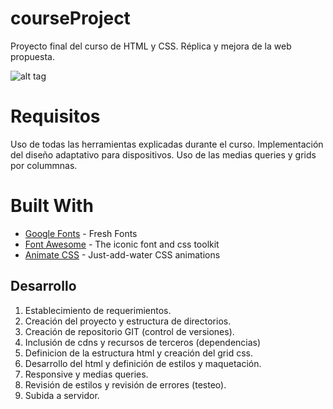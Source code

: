 # courseProject
Proyecto final del curso de HTML y CSS. Réplica y mejora de la web propuesta. 

![alt tag](http://almaclase.esy.es/cloud/course.png "Course Project")

# Requisitos
Uso de todas las herramientas explicadas durante el curso. Implementación del diseño adaptativo para dispositivos. 
Uso de las medias queries y grids por colummnas.

# Built With
* [Google Fonts](https://fonts.google.com/) - Fresh Fonts
* [Font Awesome](http://fontawesome.io/) - The iconic font and css toolkit
* [Animate CSS](https://daneden.github.io/animate.css/) - Just-add-water CSS animations

## Desarrollo
1. Establecimiento de requerimientos.
2. Creación del proyecto y estructura de directorios. 
3. Creación de repositorio GIT (control de versiones).
4. Inclusión de cdns y recursos de terceros (dependencias)
5. Definicion de la estructura html y creación del grid css.
6. Desarrollo del html y definición de estilos y maquetación.
7. Responsive y medias queries.
8. Revisión de estilos y revisión de errores (testeo).
9. Subida a servidor.

